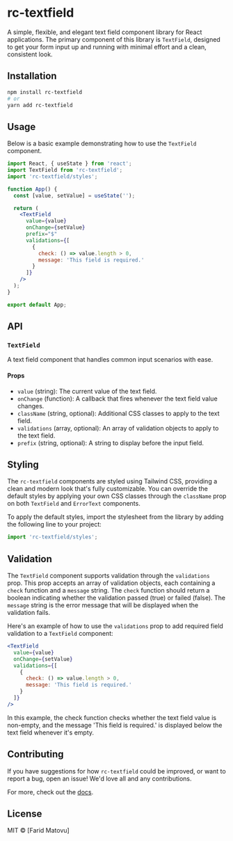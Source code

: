 # rc-textfield

A simple, flexible, and elegant text field component library for React applications. The primary component of this library is `TextField`, designed to get your form input up and running with minimal effort and a clean, consistent look.

## Installation

```bash
npm install rc-textfield
# or
yarn add rc-textfield
```

## Usage

Below is a basic example demonstrating how to use the `TextField` component.

```jsx
import React, { useState } from 'react';
import TextField from 'rc-textfield';
import 'rc-textfield/styles';

function App() {
  const [value, setValue] = useState('');

  return (
    <TextField
      value={value}
      onChange={setValue}
      prefix="$"
      validations={[
        {
          check: () => value.length > 0,
          message: 'This field is required.'
        }
      ]}
    />
  );
}

export default App;
```

## API

### `TextField`

A text field component that handles common input scenarios with ease.

#### Props

- `value` (string): The current value of the text field.
- `onChange` (function): A callback that fires whenever the text field value changes.
- `className` (string, optional): Additional CSS classes to apply to the text field.
- `validations` (array, optional): An array of validation objects to apply to the text field.
- `prefix` (string, optional): A string to display before the input field.


## Styling

The `rc-textfield` components are styled using Tailwind CSS, providing a clean and modern look that's fully customizable. You can override the default styles by applying your own CSS classes through the `className` prop on both `TextField` and `ErrorText` components.

To apply the default styles, import the stylesheet from the library by adding the following line to your project:

```javascript
import 'rc-textfield/styles';
```

## Validation

The `TextField` component supports validation through the `validations` prop. This prop accepts an array of validation objects, each containing a `check` function and a `message` string. The `check` function should return a boolean indicating whether the validation passed (true) or failed (false). The `message` string is the error message that will be displayed when the validation fails.

Here's an example of how to use the `validations` prop to add required field validation to a `TextField` component:

```jsx
<TextField
  value={value}
  onChange={setValue}
  validations={[
    {
      check: () => value.length > 0,
      message: 'This field is required.'
    }
  ]}
/>
```

In this example, the check function checks whether the text field value is non-empty, and the message 'This field is required.' is displayed below the text field whenever it's empty.


## Contributing

If you have suggestions for how `rc-textfield` could be improved, or want to report a bug, open an issue! We'd love all and any contributions.

For more, check out the [docs](#).

## License

MIT © [Farid Matovu]


